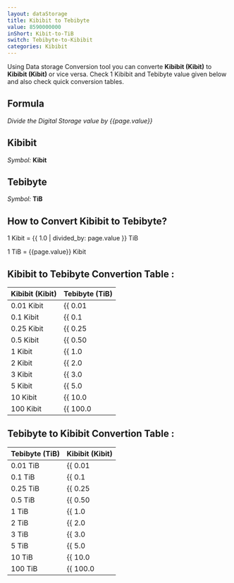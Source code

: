 ```yaml
---
layout: dataStorage
title: Kibibit to Tebibyte
value: 8590000000
inShort: Kibit-to-TiB
switch: Tebibyte-to-Kibibit
categories: Kibibit
---
```


Using Data storage Conversion tool you can converte **Kibibit (Kibit)** to **Kibibit (Kibit)** or vice versa. Check 1 Kibibit and Tebibyte value given below and also check quick conversion tables.

## Formula
*Divide the Digital Storage value by {{page.value}}*

## Kibibit
*Symbol:* **Kibit**

## Tebibyte
*Symbol:* **TiB**

## How to Convert Kibibit to Tebibyte?

1 Kibit = {{ 1.0 | divided_by: page.value }} TiB

1 TiB = {{page.value}} Kibit


## Kibibit to Tebibyte Convertion Table :

| Kibibit (Kibit) | Tebibyte (TiB) |
| ---- | ---- |
| 0.01 Kibit | {{ 0.01 | divided_by: page.value }} TiB |
| 0.1 Kibit | {{ 0.1 | divided_by: page.value }} TiB |
| 0.25 Kibit | {{ 0.25 | divided_by: page.value }} TiB |
| 0.5 Kibit | {{ 0.50 | divided_by: page.value }} TiB |
| 1 Kibit | {{ 1.0 | divided_by: page.value }} TiB |
| 2 Kibit | {{ 2.0 | divided_by: page.value }} TiB |
| 3 Kibit | {{ 3.0 | divided_by: page.value }} TiB |
| 5 Kibit | {{ 5.0 | divided_by: page.value }} TiB |
| 10 Kibit | {{ 10.0 | divided_by: page.value }} TiB |
| 100 Kibit | {{ 100.0 | divided_by: page.value }} TiB |

## Tebibyte to Kibibit Convertion Table :

| Tebibyte (TiB) | Kibibit (Kibit) |
| ---- | ---- |
| 0.01 TiB | {{ 0.01 | times: page.value }} Kibit |
| 0.1 TiB | {{ 0.1 | times: page.value }} Kibit |
| 0.25 TiB | {{ 0.25 | times: page.value }} Kibit |
| 0.5 TiB | {{ 0.50 | times: page.value }} Kibit |
| 1 TiB | {{ 1.0 | times: page.value }} Kibit |
| 2 TiB | {{ 2.0 | times: page.value }} Kibit |
| 3 TiB | {{ 3.0 | times: page.value }} Kibit |
| 5 TiB | {{ 5.0 | times: page.value }} Kibit |
| 10 TiB | {{ 10.0 | times: page.value }} Kibit |
| 100 TiB | {{ 100.0 | times: page.value }} Kibit |


<script>
document.getElementById('selectInput')[3].selected = true
document.getElementById('selectOutput')[17].selected = true
</script>
